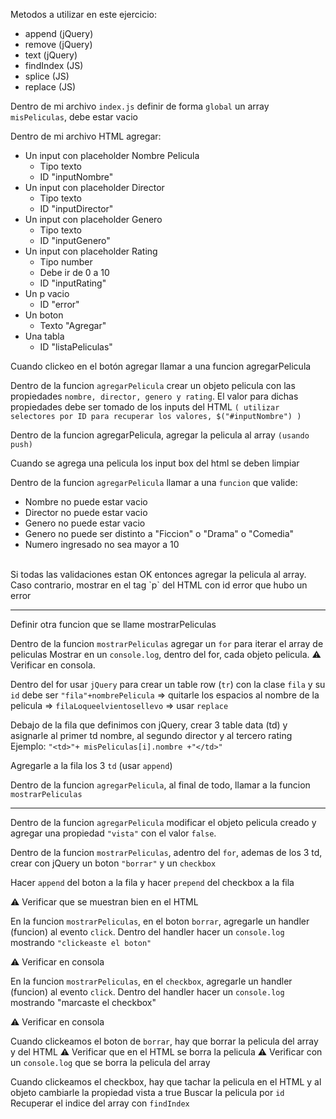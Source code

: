 Metodos a utilizar en este ejercicio:
- append (jQuery)
- remove (jQuery)
- text (jQuery)
- findIndex (JS)
- splice (JS)
- replace (JS)


Dentro de mi archivo `index.js` definir de forma `global` un array `misPeliculas`, debe estar vacio

Dentro de mi archivo HTML agregar:
* Un input con placeholder Nombre Pelicula
    * Tipo texto
    * ID "inputNombre"
* Un input con placeholder Director
    * Tipo texto
    * ID "inputDirector"
* Un input con placeholder Genero
    * Tipo texto
    * ID "inputGenero"
* Un input con placeholder Rating
    * Tipo number
    * Debe ir de 0 a 10 
    * ID "inputRating"
* Un p vacio
    * ID "error"
* Un boton
    * Texto "Agregar"
* Una tabla 
    * ID "listaPeliculas"

Cuando clickeo en el botón agregar llamar a una funcion agregarPelicula

Dentro de la funcion `agregarPelicula` crear un objeto pelicula con las propiedades `nombre, director, genero y rating`. El valor para dichas propiedades debe ser tomado de los inputs del HTML `( utilizar selectores por ID para recuperar los valores, $("#inputNombre") )`

Dentro de la funcion agregarPelicula, agregar la pelicula al array `(usando push)`

Cuando se agrega una pelicula los input box del html se deben limpiar

Dentro de la funcion `agregarPelicula` llamar a una `funcion` que valide:
* Nombre no puede estar vacio
* Director no puede estar vacio
* Genero no puede estar vacio 
* Genero no puede ser distinto a "Ficcion" o "Drama" o "Comedia"
* Numero ingresado no sea mayor a 10
<br/>
Si todas las validaciones estan OK entonces agregar la pelicula al array.
<br/>
Caso contrario, mostrar en el tag `p` del HTML con id error que hubo un error

-----------------------------------------------------------------------------

Definir otra funcion que se llame mostrarPeliculas

Dentro de la funcion `mostrarPeliculas` agregar un `for` para iterar el array de peliculas
Mostrar en un `console.log`, dentro del for, cada objeto pelicula. 
⚠️ Verificar en consola.

Dentro del for usar `jQuery` para crear un table row (`tr`) con la clase `fila` y su `id` debe ser `"fila"+nombrePelicula` => quitarle los espacios al nombre de la pelicula => `filaLoqueelvientosellevo` => usar `replace`


Debajo de la fila que definimos con jQuery, crear 3 table data (td) y asignarle al primer td nombre, al segundo director y al tercero rating
Ejemplo: `"<td>"+ misPeliculas[i].nombre +"</td>"`

Agregarle a la fila los 3 `td` (usar `append`)

Dentro de la funcion `agregarPelicula`, al final de todo, llamar a la funcion `mostrarPeliculas`

-----------------------------------------------------------------------------

Dentro de la funcion `agregarPelicula` modificar el objeto pelicula creado y agregar una propiedad `"vista"` con el valor `false`.

Dentro de la funcion `mostrarPeliculas`, adentro del `for`, ademas de los 3 td, crear con jQuery un boton `"borrar"` y un `checkbox`

Hacer `append` del boton a la fila y hacer `prepend` del checkbox a la fila 

⚠️ Verificar que se muestran bien en el HTML

En la funcion `mostrarPeliculas`, en el boton `borrar`, agregarle un handler (funcion) al evento `click`. Dentro del handler hacer un `console.log` mostrando `"clickeaste el boton"`

⚠️ Verificar en consola 

En la funcion `mostrarPeliculas`, en el `checkbox`, agregarle un handler (funcion) al evento `click`. Dentro del handler hacer un `console.log` mostrando "marcaste el checkbox"

⚠️ Verificar en consola 

Cuando clickeamos el boton de `borrar`, hay que borrar la pelicula del array y del HTML
⚠️ Verificar que en el HTML se borra la pelicula
⚠️ Verificar con un `console.log` que se borra la pelicula del array 

Cuando clickeamos el checkbox, hay que tachar la pelicula en el HTML y al objeto cambiarle la propiedad vista a true
Buscar la pelicula por `id`
Recuperar el indice del array con `findIndex`
